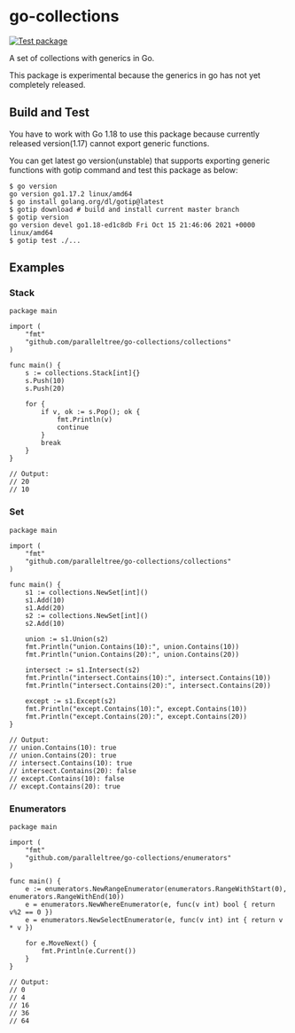 # go-collections

[![Test package](https://github.com/paralleltree/go-collections/actions/workflows/test.yml/badge.svg)](https://github.com/paralleltree/go-collections/actions/workflows/test.yml)

A set of collections with generics in Go.

This package is experimental because the generics in go has not yet completely released.

## Build and Test

You have to work with Go 1.18 to use this package because currently released version(1.17) cannot export generic functions.

You can get latest go version(unstable) that supports exporting generic functions with gotip command and test this package as below:

    $ go version
    go version go1.17.2 linux/amd64
    $ go install golang.org/dl/gotip@latest
    $ gotip download # build and install current master branch
    $ gotip version
    go version devel go1.18-ed1c8db Fri Oct 15 21:46:06 2021 +0000 linux/amd64
    $ gotip test ./...

## Examples

### Stack

```
package main

import (
	"fmt"
	"github.com/paralleltree/go-collections/collections"
)

func main() {
	s := collections.Stack[int]{}
	s.Push(10)
	s.Push(20)

	for {
		if v, ok := s.Pop(); ok {
			fmt.Println(v)
			continue
		}
		break
	}
}

// Output:
// 20
// 10
```

### Set

```
package main

import (
	"fmt"
	"github.com/paralleltree/go-collections/collections"
)

func main() {
	s1 := collections.NewSet[int]()
	s1.Add(10)
	s1.Add(20)
	s2 := collections.NewSet[int]()
	s2.Add(10)

	union := s1.Union(s2)
	fmt.Println("union.Contains(10):", union.Contains(10))
	fmt.Println("union.Contains(20):", union.Contains(20))

	intersect := s1.Intersect(s2)
	fmt.Println("intersect.Contains(10):", intersect.Contains(10))
	fmt.Println("intersect.Contains(20):", intersect.Contains(20))

	except := s1.Except(s2)
	fmt.Println("except.Contains(10):", except.Contains(10))
	fmt.Println("except.Contains(20):", except.Contains(20))
}

// Output:
// union.Contains(10): true
// union.Contains(20): true
// intersect.Contains(10): true
// intersect.Contains(20): false
// except.Contains(10): false
// except.Contains(20): true
```

### Enumerators

```
package main

import (
	"fmt"
	"github.com/paralleltree/go-collections/enumerators"
)

func main() {
	e := enumerators.NewRangeEnumerator(enumerators.RangeWithStart(0), enumerators.RangeWithEnd(10))
	e = enumerators.NewWhereEnumerator(e, func(v int) bool { return v%2 == 0 })
	e = enumerators.NewSelectEnumerator(e, func(v int) int { return v * v })

	for e.MoveNext() {
		fmt.Println(e.Current())
	}
}

// Output:
// 0
// 4
// 16
// 36
// 64
```
